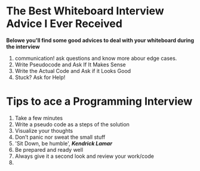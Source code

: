 # The Best Whiteboard Interview Advice I Ever Received
**Belowe you'll find some good advices to deal with your whiteboard during the interview**
1. communication! ask questions and know more abour edge cases.
2. Write Pseudocode and Ask If It Makes Sense
3. Write the Actual Code and Ask if it Looks Good
4. Stuck? Ask for Help!

# Tips to ace a Programming Interview
1. Take a few minutes
2. Write a pseudo code as a steps of the solution
3. Visualize your thoughts
4. Don’t panic nor sweat the small stuff
5. 'Sit Down, be humble', ***Kendrick Lamar***
6. Be prepared and ready well
7. Always give it a second look and review your work/code
8.  
